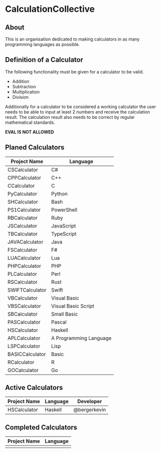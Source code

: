 # CalculationCollective

## About

This is an organisation dedicated to making calculators in as many programming languages as possible.

## Definition of a Calculator

The following functionality must be given for a calculator to be valid.

- Addition
- Subtraction
- Multiplication
- Division

Additionally for a calculator to be considered a working calculator the user needs to be able to input at least 2 numbers and receive the calculation result.
The calculation result also needs to be correct by regular mathematical standards.

**EVAL IS NOT ALLOWED**

## Planed Calculators

| Project Name     | Language                |
|------------------|-------------------------|
| CSCalculator     | C#                      |
| CPPCalculator    | C++                     |
| CCalculator      | C                       |
| PyCalculator     | Python                  |
| SHCalculator     | Bash                    |
| PS1Calculator    | PowerShell              |
| RBCalculator     | Ruby                    |
| JSCalculator     | JavaScript              |
| TBCalculator     | TypeScript              |
| JAVACalculator   | Java                    |
| FSCalculator     | F#                      |
| LUACalculator    | Lua                     |
| PHPCalculator    | PHP                     |
| PLCalculator     | Perl                    |
| RSCalculator     | Rust                    |
| SWIFTCalculator  | Swift                   |
| VBCalculator     | Visual Basic            |
| VBSCalculator    | Visual Basic Script     |
| SBCalculator     | Small Basic             |
| PASCalculator    | Pascal                  |
| HSCalculator     | Haskell                 |
| APLCalculator    | A Programming Language  | 
| LSPCalculator    | Lisp                    |
| BASICCalculator  | Basic                   |
| RCalculator      | R                       |
| GOCalculator      | Go                      |

## Active Calculators

| Project Name     | Language                |  Developer      |
|------------------|-------------------------|-----------------|
| HSCalculator     | Haskell                 | @bergerkevin    |

## Completed Calculators

| Project Name    | Language            |
|-----------------|---------------------|
|                 |                     |
